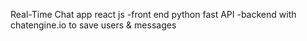 Real-Time Chat app
react js -front end
python fast API -backend with  chatengine.io to save users & messages